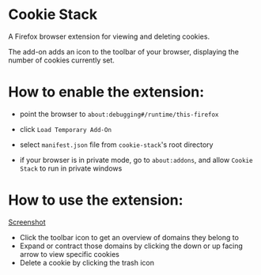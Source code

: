 # Cookie Stack

A Firefox browser extension for viewing and deleting cookies.

The add-on adds an icon to the toolbar of your browser, displaying the number of cookies currently set.

# How to enable the extension:

* point the browser to `about:debugging#/runtime/this-firefox`
* click `Load Temporary Add-On`
* select `manifest.json` file from `cookie-stack`'s root directory

* if your browser is in private mode, go to `about:addons`, and allow `Cookie Stack` to run in private windows

# How to use the extension:

[Screenshot](./zackdev/extension-screenshot.png)

* Click the toolbar icon to get an overview of domains they belong to
* Expand or contract those domains by clicking the down or up facing arrow to view specific cookies
* Delete a cookie by clicking the trash icon
